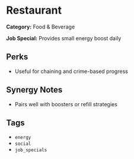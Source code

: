 # Restaurant

**Category:** Food & Beverage

**Job Special:** Provides small energy boost daily

## Perks
- Useful for chaining and crime-based progress

## Synergy Notes
- Pairs well with boosters or refill strategies

## Tags
- `energy`
- `social`
- `job_specials`
